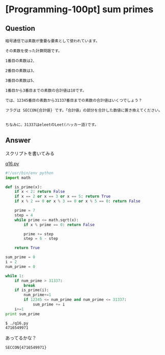 # [Programming-100pt] sum primes

## Question

```plane
暗号通信では素数が重要な要素として使われています。

その素数を使った計算問題です。

1番目の素数は2、

2番目の素数は3、

3番目の素数は5、

1番目から3番目までの素数の合計値は10です。

では、12345番目の素数から31337番目までの素数の合計値はいくつでしょう？

フラグは SECCON{合計値} です。「合計値」の部分を合計した数値に置き換えてください。


ちなみに、31337はeleetのLeet(ハッカー語)です。
```

## Answer

スクリプトを書いてみる

[q16.py](q16.py)

```python
#!/usr/bin/env python
import math

def is_prime(x):
    if x < 2: return False 
    if x == 2 or x == 3 or x == 5: return True 
    if x % 2 == 0 or x % 3 == 0 or x % 5 == 0: return False 

    prime = 7
    step = 4
    while prime <= math.sqrt(x):
        if x % prime == 0: return False

        prime += step
        step = 6 - step

    return True

sum_prime = 0
i = 2
num_prime = 0

while 1:
    if num_prime > 31337:
        break
    if is_prime(i):
        num_prime+=1
        if 12345 <= num_prime and num_prime <= 31337:
            sum_prime += i
    i+=1
print sum_prime
```

```plane
$ ./q16.py
4716549971
```

あってるかな？

`SECCON{4716549971}`